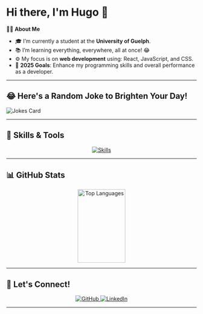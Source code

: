 # Hi there, I'm Hugo 👋 

👨‍💻 **About Me**  
- 🎓 I’m currently a student at the **University of Guelph**.  
- 📚 I’m learning everything, everywhere, all at once! 😂  
- ⚙️ My focus is on **web development** using: React, JavaScript, and CSS.  
- 🚀 **2025 Goals**: Enhance my programming skills and overall performance as a developer.  

---

## 😂 Here's a Random Joke to Brighten Your Day!
![Jokes Card](https://readme-jokes.vercel.app/api)

---

## 🧠 **Skills & Tools**
<p align="center">
    <a href="https://skillicons.dev">
        <img src="https://skillicons.dev/icons?i=react,javascript,html,css,c,java,python,git,github,linkedin,docker,linux,sqlite" alt="Skills" />
    </a>
</p>

---

## 📊 **GitHub Stats**
<div align="center">   
    <img width="50%" height="195px" src="https://github-readme-stats.vercel.app/api/top-langs/?username=hugopradops&layout=compact&hide_border=true&title_color=58A6FF&text_color=C3D1D9&bg_color=0D1117" alt="Top Languages" />
</div>

---

## 🌟 **Let's Connect!**
<p align="center">
    <a href="https://github.com/hugopradops" target="_blank">
        <img src="https://img.shields.io/badge/GitHub-%2312100E.svg?style=for-the-badge&logo=github&logoColor=white" alt="GitHub" />
    </a>
    <a href="https://linkedin.com/in/hugopradops" target="_blank">
        <img src="https://img.shields.io/badge/LinkedIn-%230077B5.svg?style=for-the-badge&logo=linkedin&logoColor=white" alt="LinkedIn" />
    </a>
</p>

---

<!-- 
Helpful Resources:
- https://github.com/anuraghazra/github-readme-stats/blob/master/themes/README.md
- https://github.com/rudrabarad/Gifs 
-->
